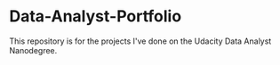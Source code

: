 # Data-Analyst-Portfolio
This repository is for the projects I've done on the Udacity Data Analyst Nanodegree.
